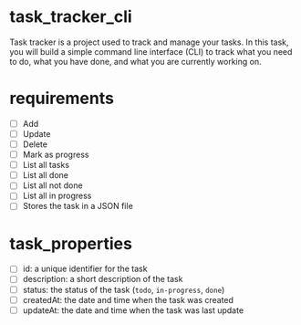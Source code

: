 # task_tracker_cli
Task tracker is a project used to track and manage your tasks. In this task, you will build a simple command line interface (CLI) to track what you need to do, what you have done, and what you are currently working on.
# requirements
- [ ] Add
- [ ] Update
- [ ] Delete
- [ ] Mark as progress
- [ ] List all tasks
- [ ] List all done
- [ ] List all not done
- [ ] List all in progress
- [ ] Stores the task in a JSON file

# task_properties
- [ ] id: a unique identifier for the task
- [ ] description: a short description of the task
- [ ] status: the status of the task (`todo`, `in-progress`, `done`)
- [ ] createdAt: the date and time when the task was created
- [ ] updateAt: the date and time when the task was last update
